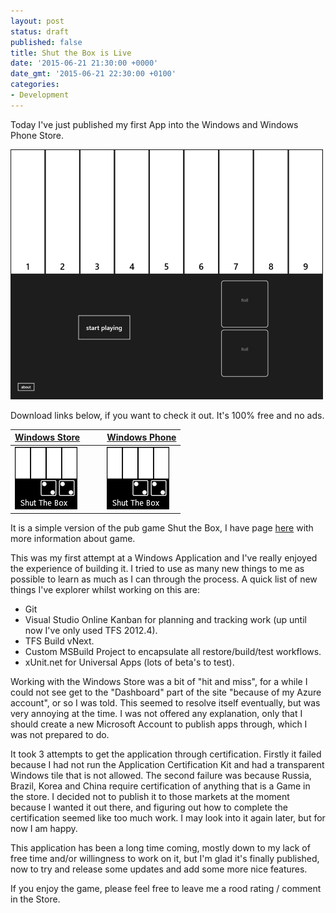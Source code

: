 ```yaml
---
layout: post
status: draft
published: false
title: Shut the Box is Live
date: '2015-06-21 21:30:00 +0000'
date_gmt: '2015-06-21 22:30:00 +0100'
categories:
- Development
---
```


Today I've just published my first App into the Windows and Windows Phone Store.

![Screenshot][3] 

Download links below, if you want to check it out. It's 100% free and no ads.

|[Windows Store][4]|&nbsp;&nbsp;&nbsp;&nbsp;|[Windows Phone][5]|
|---|---|---|
|[![Windows Store Download][2]][4]||[![Windows Phone Download][2]][5]| 

It is a simple version of the pub game Shut the Box, I have page [here][1] with more information about game.

This was my first attempt at a Windows Application and I've really enjoyed the experience of building it. 
I tried to use as many new things to me as possible to learn as much as I can through the process. A quick list
of new things I've explorer whilst working on this are:

 - Git
 - Visual Studio Online Kanban for planning and tracking work (up until now I've only used TFS 2012.4).
 - TFS Build vNext.
 - Custom MSBuild Project to encapsulate all restore/build/test workflows.
 - xUnit.net for Universal Apps (lots of beta's to test).

Working with the Windows Store was a bit of "hit and miss", for a while I could not see get to the "Dashboard" 
part of the site "because of my Azure account", or so I was told. This seemed to resolve itself eventually, but
was very annoying at the time. I was not offered any explanation, only that I should create a new Microsoft Account
to publish apps through, which I was not prepared to do.

It took 3 attempts to get the application through certification. Firstly it failed because I had not run the Application Certification Kit and had a transparent Windows tile that is not allowed.
The second failure was because Russia, Brazil, Korea and China require certification of anything that is a Game 
in the store. I decided not to publish it to those markets at the moment because I wanted it out there, and figuring
out how to complete the certification seemed like too much work. I may look into it again later, but for now I am happy.  

This application has been a long time coming, mostly down to my lack of free time and/or willingness to work on
it, but I'm glad it's finally published, now to try and release some updates and add some more nice features.

If you enjoy the game, please feel free to leave me a rood rating / comment in the Store.


 [1]:\shutthebox
 [2]:\shutthebox\store-icon.png
 [3]:\shutthebox\screenshot.png
 [4]:https://www.microsoft.com/en-us/windows/apps-and-games
 [5]:https://www.microsoft.com/en-gb/store/apps/windows-phone